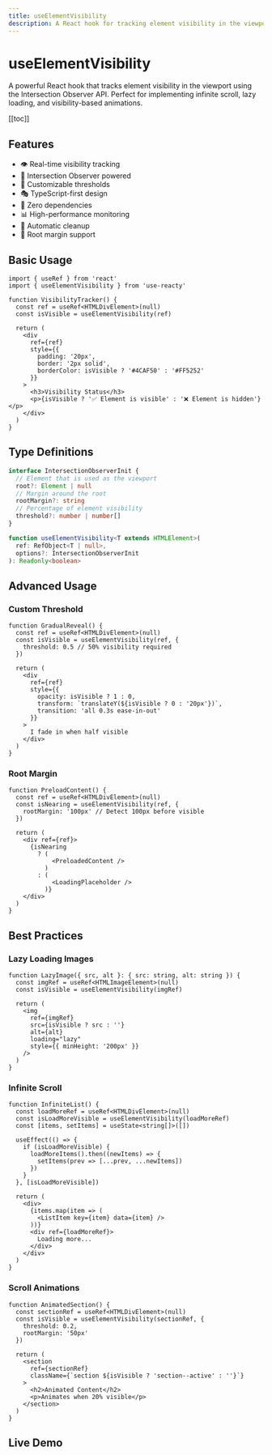 ```yaml
---
title: useElementVisibility
description: A React hook for tracking element visibility in the viewport using Intersection Observer
---
```


# useElementVisibility

A powerful React hook that tracks element visibility in the viewport using the Intersection Observer API. Perfect for implementing infinite scroll, lazy loading, and visibility-based animations.

[[toc]]

## Features

- 👁️ Real-time visibility tracking
- 🔄 Intersection Observer powered
- 🎯 Customizable thresholds
- 🎭 TypeScript-first design
- 🚀 Zero dependencies
- 📊 High-performance monitoring
- 💫 Automatic cleanup
- 🔬 Root margin support

## Basic Usage

```tsx
import { useRef } from 'react'
import { useElementVisibility } from 'use-reacty'

function VisibilityTracker() {
  const ref = useRef<HTMLDivElement>(null)
  const isVisible = useElementVisibility(ref)

  return (
    <div
      ref={ref}
      style={{
        padding: '20px',
        border: '2px solid',
        borderColor: isVisible ? '#4CAF50' : '#FF5252'
      }}
    >
      <h3>Visibility Status</h3>
      <p>{isVisible ? '✅ Element is visible' : '❌ Element is hidden'}</p>
    </div>
  )
}
```

## Type Definitions

```typescript
interface IntersectionObserverInit {
  // Element that is used as the viewport
  root?: Element | null
  // Margin around the root
  rootMargin?: string
  // Percentage of element visibility
  threshold?: number | number[]
}

function useElementVisibility<T extends HTMLElement>(
  ref: RefObject<T | null>,
  options?: IntersectionObserverInit
): Readonly<boolean>
```

## Advanced Usage

### Custom Threshold

```tsx
function GradualReveal() {
  const ref = useRef<HTMLDivElement>(null)
  const isVisible = useElementVisibility(ref, {
    threshold: 0.5 // 50% visibility required
  })

  return (
    <div
      ref={ref}
      style={{
        opacity: isVisible ? 1 : 0,
        transform: `translateY(${isVisible ? 0 : '20px'})`,
        transition: 'all 0.3s ease-in-out'
      }}
    >
      I fade in when half visible
    </div>
  )
}
```

### Root Margin

```tsx
function PreloadContent() {
  const ref = useRef<HTMLDivElement>(null)
  const isNearing = useElementVisibility(ref, {
    rootMargin: '100px' // Detect 100px before visible
  })

  return (
    <div ref={ref}>
      {isNearing
        ? (
            <PreloadedContent />
          )
        : (
            <LoadingPlaceholder />
          )}
    </div>
  )
}
```

## Best Practices

### Lazy Loading Images

```tsx
function LazyImage({ src, alt }: { src: string, alt: string }) {
  const imgRef = useRef<HTMLImageElement>(null)
  const isVisible = useElementVisibility(imgRef)

  return (
    <img
      ref={imgRef}
      src={isVisible ? src : ''}
      alt={alt}
      loading="lazy"
      style={{ minHeight: '200px' }}
    />
  )
}
```

### Infinite Scroll

```tsx
function InfiniteList() {
  const loadMoreRef = useRef<HTMLDivElement>(null)
  const isLoadMoreVisible = useElementVisibility(loadMoreRef)
  const [items, setItems] = useState<string[]>([])

  useEffect(() => {
    if (isLoadMoreVisible) {
      loadMoreItems().then((newItems) => {
        setItems(prev => [...prev, ...newItems])
      })
    }
  }, [isLoadMoreVisible])

  return (
    <div>
      {items.map(item => (
        <ListItem key={item} data={item} />
      ))}
      <div ref={loadMoreRef}>
        Loading more...
      </div>
    </div>
  )
}
```

### Scroll Animations

```tsx
function AnimatedSection() {
  const sectionRef = useRef<HTMLDivElement>(null)
  const isVisible = useElementVisibility(sectionRef, {
    threshold: 0.2,
    rootMargin: '50px'
  })

  return (
    <section
      ref={sectionRef}
      className={`section ${isVisible ? 'section--active' : ''}`}
    >
      <h2>Animated Content</h2>
      <p>Animates when 20% visible</p>
    </section>
  )
}
```

## Live Demo

<div>
<div ref="demo"></div>
</div>

<script setup>
import { createElement } from 'react'
import { createRoot } from 'react-dom/client'
import { ref, onMounted } from 'vue'
import UseElementVisibility from './use-element-visibility.tsx'

const demo = ref()

onMounted(() => {
  const root = createRoot(demo.value)
  root.render(createElement(UseElementVisibility, {}, null))
})
</script>
